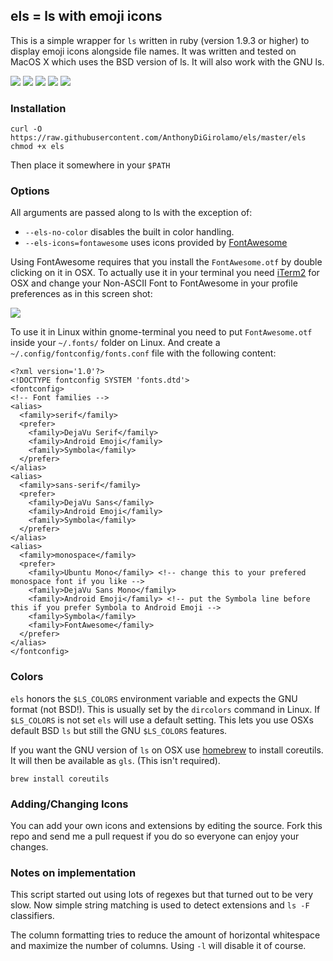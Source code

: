 els = ls with emoji icons
-------------------------

This is a simple wrapper for `ls` written in ruby (version 1.9.3 or higher) to
display emoji icons alongside file names. It was written and tested on MacOS X
which uses the BSD version of ls. It will also work with the GNU ls.


[![](http://anthonydigirolamo.github.io/els/screen1.png)](http://anthonydigirolamo.github.io/els/screen1.png)
[![](http://anthonydigirolamo.github.io/els/screen2.png)](http://anthonydigirolamo.github.io/els/screen2.png)
[![](http://anthonydigirolamo.github.io/els/screen3.png)](http://anthonydigirolamo.github.io/els/screen3.png)
[![](http://anthonydigirolamo.github.io/els/screen4.png)](http://anthonydigirolamo.github.io/els/screen4.png)
[![](http://anthonydigirolamo.github.io/els/screen5.png)](http://anthonydigirolamo.github.io/els/screen5.png)

### Installation

    curl -O https://raw.githubusercontent.com/AnthonyDiGirolamo/els/master/els
    chmod +x els

Then place it somewhere in your `$PATH`

### Options

All arguments are passed along to ls with the exception of:

* `--els-no-color` disables the built in color handling.
* `--els-icons=fontawesome` uses icons provided by
  [FontAwesome](http://fortawesome.github.io/Font-Awesome/)

Using FontAwesome requires that you install the `FontAwesome.otf` by double
clicking on it in OSX. To actually use it in your terminal you need
[iTerm2](http://www.iterm2.com/) for OSX and change your Non-ASCII Font to
FontAwesome in your profile preferences as in this screen shot:

[![](http://anthonydigirolamo.github.io/els/iterm2config.png)](http://anthonydigirolamo.github.io/els/iterm2config.png)

To use it in Linux within gnome-terminal you need to put `FontAwesome.otf`
inside your `~/.fonts/` folder on Linux. And create a
`~/.config/fontconfig/fonts.conf` file with the following content:

    <?xml version='1.0'?>
    <!DOCTYPE fontconfig SYSTEM 'fonts.dtd'>
    <fontconfig>
    <!-- Font families -->
    <alias>
      <family>serif</family>
      <prefer>
        <family>DejaVu Serif</family>
        <family>Android Emoji</family>
        <family>Symbola</family>
      </prefer>
    </alias>
    <alias>
      <family>sans-serif</family>
      <prefer>
        <family>DejaVu Sans</family>
        <family>Android Emoji</family>
        <family>Symbola</family>
      </prefer>
    </alias>
    <alias>
      <family>monospace</family>
      <prefer>
        <family>Ubuntu Mono</family> <!-- change this to your prefered monospace font if you like -->
        <family>DejaVu Sans Mono</family>
        <family>Android Emoji</family> <!-- put the Symbola line before this if you prefer Symbola to Android Emoji -->
        <family>Symbola</family>
        <family>FontAwesome</family>
      </prefer>
    </alias>
    </fontconfig>

### Colors

`els` honors the `$LS_COLORS` environment variable and expects the GNU format
(not BSD!). This is usually set by the `dircolors` command in Linux. If
`$LS_COLORS` is not set `els` will use a default setting. This lets you use OSXs
default BSD `ls` but still the GNU `$LS_COLORS` features.

If you want the GNU version of `ls` on OSX use [homebrew](brew.sh) to install
coreutils. It will then be available as `gls`. (This isn't required).

    brew install coreutils

### Adding/Changing Icons

You can add your own icons and extensions by editing the source. Fork this repo
and send me a pull request if you do so everyone can enjoy your changes.

### Notes on implementation

This script started out using lots of regexes but that turned out to be very
slow. Now simple string matching is used to detect extensions and `ls -F`
classifiers.

The column formatting tries to reduce the amount of horizontal whitespace and
maximize the number of columns. Using `-l` will disable it of course.

